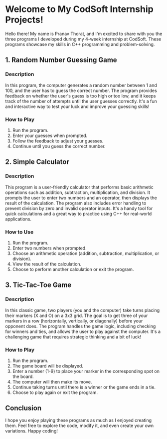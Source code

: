 # Welcome to My CodSoft Internship Projects!

Hello there! My name is Pranav Thorat, and I'm excited to share with you the three programs I developed during my 4-week internship at CodSoft. These programs showcase my skills in C++ programming and problem-solving.


## 1. Random Number Guessing Game

### Description
In this program, the computer generates a random number between 1 and 100, and the user has to guess the correct number. The program provides feedback on whether the user's guess is too high or too low, and it keeps track of the number of attempts until the user guesses correctly. It's a fun and interactive way to test your luck and improve your guessing skills!

### How to Play
1. Run the program.
2. Enter your guesses when prompted.
3. Follow the feedback to adjust your guesses.
4. Continue until you guess the correct number.


## 2. Simple Calculator

### Description
This program is a user-friendly calculator that performs basic arithmetic operations such as addition, subtraction, multiplication, and division. It prompts the user to enter two numbers and an operator, then displays the result of the calculation. The program also includes error handling to prevent division by zero and invalid operator inputs. It's a handy tool for quick calculations and a great way to practice using C++ for real-world applications.

### How to Use
1. Run the program.
2. Enter two numbers when prompted.
3. Choose an arithmetic operation (addition, subtraction, multiplication, or division).
4. View the result of the calculation.
5. Choose to perform another calculation or exit the program.


## 3. Tic-Tac-Toe Game

### Description
In this classic game, two players (you and the computer) take turns placing their markers (X and O) on a 3x3 grid. The goal is to get three of your markers in a row (horizontally, vertically, or diagonally) before your opponent does. The program handles the game logic, including checking for winners and ties, and allows the user to play against the computer. It's a challenging game that requires strategic thinking and a bit of luck!

### How to Play
1. Run the program.
2. The game board will be displayed.
3. Enter a number (1-9) to place your marker in the corresponding spot on the board.
4. The computer will then make its move.
5. Continue taking turns until there is a winner or the game ends in a tie.
6. Choose to play again or exit the program.


## Conclusion

I hope you enjoy playing these programs as much as I enjoyed creating them. Feel free to explore the code, modify it, and even create your own variations. Happy coding!
